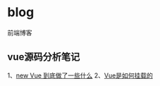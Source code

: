 # blog
前端博客


## vue源码分析笔记
1、[new Vue 到底做了一些什么](https://github.com/webXP999/blog/issues/5)
2、[Vue是如何挂载的](https://github.com/webXP999/blog/issues/6)
